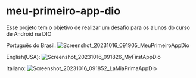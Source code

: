 # meu-primeiro-app-dio
Esse projeto tem o objetivo de realizar um desafio para os alunos do curso de Android na DIO

Português do Brasil:
![Screenshot_20231016_091905_MeuPrimeiroAppDio](https://github.com/chesini/meu-primeiro-app-dio/assets/21952687/4226c412-d688-4918-bfc6-c9f78636d228)

English(USA):
![Screenshot_20231016_091826_MyFirstAppDio](https://github.com/chesini/meu-primeiro-app-dio/assets/21952687/d2e5a4a7-e3a8-417b-afe4-ddff3cec9753)

Italiano:
![Screenshot_20231016_091852_LaMiaPrimaAppDio](https://github.com/chesini/meu-primeiro-app-dio/assets/21952687/a9fa74ac-a198-43b6-a91c-7f8c02c92812)
